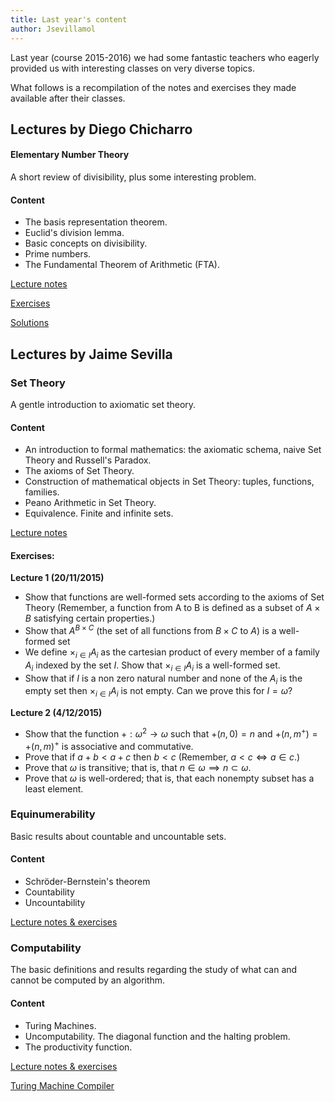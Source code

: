 ```yaml
---
title: Last year's content
author: Jsevillamol
---
```

Last year (course 2015-2016) we had some fantastic teachers who eagerly provided us with interesting classes on very diverse topics.

What follows is a recompilation of the notes and exercises they made available after their classes.

## Lectures by Diego Chicharro

#### Elementary Number Theory

A short review of divisibility, plus some interesting problem.

#### Content

* The basis representation theorem.
* Euclid's division lemma.
* Basic concepts on divisibility.
* Prime numbers.
* The Fundamental Theorem of Arithmetic (FTA).

[Lecture notes](https://drive.google.com/file/d/0Bw7LuY5WSH1fUDVIT2ZIeDlISXc/view?usp=sharing)

[Exercises](https://drive.google.com/file/d/0Bw7LuY5WSH1fVGZ1TTJUZW4waWM/view?usp=sharing)

[Solutions](https://drive.google.com/file/d/0Bw7LuY5WSH1fNVV2LXYtNkFjYWc/view?usp=sharing)

## Lectures by Jaime Sevilla

### Set Theory
A gentle introduction to axiomatic set theory.

#### Content
* An introduction to formal mathematics: the axiomatic schema, naive Set Theory and Russell's Paradox.
* The axioms of Set Theory.
* Construction of mathematical objects in Set Theory: tuples, functions, families.
* Peano Arithmetic in Set Theory.
* Equivalence. Finite and infinite sets.

[Lecture notes](https://es.sharelatex.com/project/56608d3002995c26044b3dcd)

#### Exercises:
**Lecture 1 (20/11/2015)**

* Show that functions are well-formed sets according to the axioms of Set Theory (Remember, a function from A to B is defined as a subset of $A\times B$ satisfying certain properties.)
* Show that $A^{B \times C}$ (the set of all functions from $B \times C$ to $A$) is a well-formed set
* We define $\times_{i\in I}A_i$ as the cartesian product of every member of a family $A_i$ indexed by the set $I$. Show that $\times_{i\in I}A_i$ is a well-formed set.
* Show that if $I$ is a non zero natural number and none of the $A_i$ is the empty set then $\times_{i\in I}A_i$ is not empty. Can we prove this for $I = \omega$?

**Lecture 2 (4/12/2015)**

* Show that the function $+:\omega^{2} \to \omega$ such that $+(n,0) = n$ and $+(n,m^{+}) = +(n,m) ^{+}$ is associative and commutative.
* Prove that if $a + b < a + c$ then $b < c$ (Remember, $a<c \iff a\in c$.)
* Prove that $\omega$ is transitive; that is, that $n\in \omega \implies n \subset \omega$.
* Prove that $\omega$ is well-ordered; that is, that each nonempty subset has a least element.


### Equinumerability
Basic results about countable and uncountable sets.

#### Content
* Schröder-Bernstein's theorem
* Countability
* Uncountability

[Lecture notes & exercises](https://es.sharelatex.com/project/566b6f9928e89a4623910f85)

### Computability
The basic definitions and results regarding the study of what can and cannot be computed by an algorithm.

#### Content
* Turing Machines.
* Uncomputability. The diagonal function and the halting problem.
* The productivity function.

[Lecture notes & exercises](https://es.sharelatex.com/project/5672ebdec2659588184db7d1)

[Turing Machine Compiler](https://github.com/Jsevillamol/PythonUTM)
